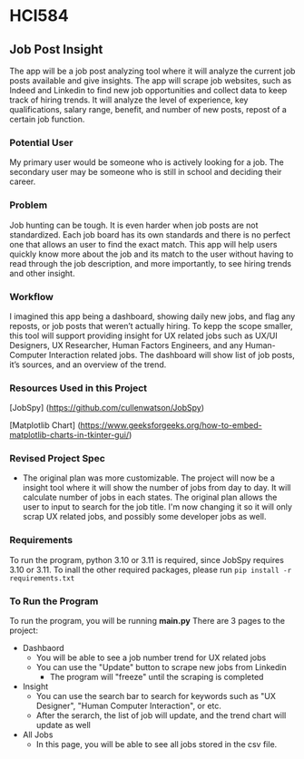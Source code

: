 # HCI584

## Job Post Insight

The app will be a job post analyzing tool where it will analyze the current job posts available and give insights. The app will scrape job websites, such as Indeed and Linkedin to find new job opportunities and collect data to keep track of hiring trends. It will analyze the level of experience, key qualifications, salary range, benefit, and number of new posts, repost of a certain job function.

### Potential User

My primary user would be someone who is actively looking for a job. The secondary user may be someone who is still in school and deciding their career.

### Problem

Job hunting can be tough. It is even harder when job posts are not standardized. Each job board has its own standards and there is no perfect one that allows an user to find the exact match.
This app will help users quickly know more about the job and its match to the user without having to read through the job description, and more importantly, to see hiring trends and other insight.

### Workflow

I imagined this app being a dashboard, showing daily new jobs, and flag any reposts, or job posts that weren’t actually hiring. To kepp the scope smaller, this tool will support providing insight for UX related jobs such as UX/UI Designers, UX Researcher, Human Factors Engineers, and any Human-Computer Interaction related jobs. The dashboard will show list of job posts, it’s sources, and an overview of the trend.

### Resources Used in this Project

[JobSpy] (https://github.com/cullenwatson/JobSpy)

[Matplotlib Chart] (https://www.geeksforgeeks.org/how-to-embed-matplotlib-charts-in-tkinter-gui/)

### Revised Project Spec

- The original plan was more customizable. The project will now be a insight tool where it will show the number of jobs from day to day. It will calculate number of jobs in each states. The original plan allows the user to input to search for the job title. I'm now changing it so it will only scrap UX related jobs, and possibly some developer jobs as well.

### Requirements

To run the program, python 3.10 or 3.11 is required, since JobSpy requires 3.10 or 3.11.
To inall the other required packages, please run
`pip install -r requirements.txt`

### To Run the Program

To run the program, you will be running **main.py**
There are 3 pages to the project:

- Dashbaord
  - You will be able to see a job number trend for UX related jobs
  - You can use the "Update" button to scrape new jobs from Linkedin
    - The program will "freeze" until the scraping is completed
- Insight
  - You can use the search bar to search for keywords such as "UX Designer", "Human Computer Interaction", or etc.
  - After the serarch, the list of job will update, and the trend chart will update as well
- All Jobs
  - In this page, you will be able to see all jobs stored in the csv file.
